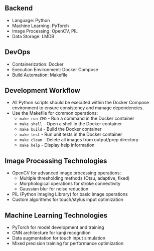 ## Backend
- Language: Python
- Machine Learning: PyTorch
- Image Processing: OpenCV, PIL
- Data Storage: LMDB

## DevOps
- Containerization: Docker
- Execution Environment: Docker Compose
- Build Automation: Makefile

## Development Workflow
- All Python scripts should be executed within the Docker Compose environment to ensure consistency and manage dependencies.
- Use the Makefile for common operations:
  - `make run CMD` - Run a command in the Docker container
  - `make shell` - Open a shell in the Docker container
  - `make build` - Build the Docker container
  - `make test` - Run unit tests in the Docker container
  - `make clean` - Delete all images from output/prep directory
  - `make help` - Display help information

## Image Processing Technologies
- OpenCV for advanced image processing operations:
  - Multiple thresholding methods (Otsu, adaptive, fixed)
  - Morphological operations for stroke connectivity
  - Gaussian blur for noise reduction
- PIL (Python Imaging Library) for basic image operations
- Custom algorithms for touch/stylus input optimization

## Machine Learning Technologies
- PyTorch for model development and training
- CNN architecture for kanji recognition
- Data augmentation for touch input simulation
- Mixed precision training for performance optimization
